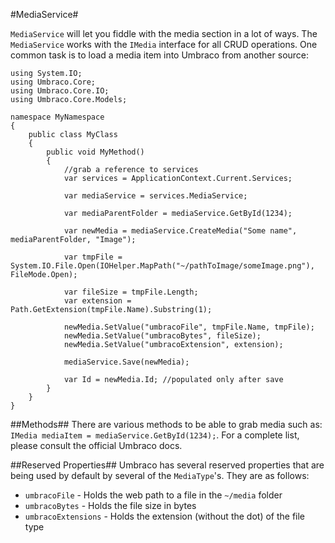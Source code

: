 #MediaService#

`MediaService` will let you fiddle with the media section in a lot of ways. The `MediaService` works with the `IMedia` interface for all CRUD operations.  One common task is to load a media item into Umbraco from another source:

```
using System.IO;
using Umbraco.Core;
using Umbraco.Core.IO;
using Umbraco.Core.Models;

namespace MyNamespace
{
    public class MyClass
    {
        public void MyMethod()
        {
            //grab a reference to services
            var services = ApplicationContext.Current.Services;

            var mediaService = services.MediaService;

            var mediaParentFolder = mediaService.GetById(1234);

            var newMedia = mediaService.CreateMedia("Some name", mediaParentFolder, "Image");

            var tmpFile = System.IO.File.Open(IOHelper.MapPath("~/pathToImage/someImage.png"), FileMode.Open);

            var fileSize = tmpFile.Length;
            var extension = Path.GetExtension(tmpFile.Name).Substring(1);

            newMedia.SetValue("umbracoFile", tmpFile.Name, tmpFile);
            newMedia.SetValue("umbracoBytes", fileSize);
            newMedia.SetValue("umbracoExtension", extension);

            mediaService.Save(newMedia);

            var Id = newMedia.Id; //populated only after save
        }
    }
}
```

##Methods##
There are various methods to be able to grab media such as: `IMedia mediaItem = mediaService.GetById(1234);`.  For a complete list, please consult the official Umbraco docs.

##Reserved Properties##
Umbraco has several reserved properties that are being used by default by several of the `MediaType`'s.  They are as follows:

* `umbracoFile` - Holds the web path to a file in the `~/media` folder
* `umbracoBytes` - Holds the file size in bytes
* `umbracoExtensions` - Holds the extension (without the dot) of the file type